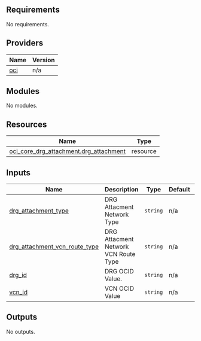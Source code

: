 <!-- BEGIN_TF_DOCS -->
## Requirements

No requirements.

## Providers

| Name | Version |
|------|---------|
| <a name="provider_oci"></a> [oci](#provider\_oci) | n/a |

## Modules

No modules.

## Resources

| Name | Type |
|------|------|
| [oci_core_drg_attachment.drg_attachment](https://registry.terraform.io/providers/oracle/oci/latest/docs/resources/core_drg_attachment) | resource |

## Inputs

| Name | Description | Type | Default | Required |
|------|-------------|------|---------|:--------:|
| <a name="input_drg_attachment_type"></a> [drg\_attachment\_type](#input\_drg\_attachment\_type) | DRG Attacment Network Type | `string` | n/a | yes |
| <a name="input_drg_attachment_vcn_route_type"></a> [drg\_attachment\_vcn\_route\_type](#input\_drg\_attachment\_vcn\_route\_type) | DRG Attacment Network VCN Route Type | `string` | n/a | yes |
| <a name="input_drg_id"></a> [drg\_id](#input\_drg\_id) | DRG OCID Value. | `string` | n/a | yes |
| <a name="input_vcn_id"></a> [vcn\_id](#input\_vcn\_id) | VCN OCID Value | `string` | n/a | yes |

## Outputs

No outputs.
<!-- END_TF_DOCS -->